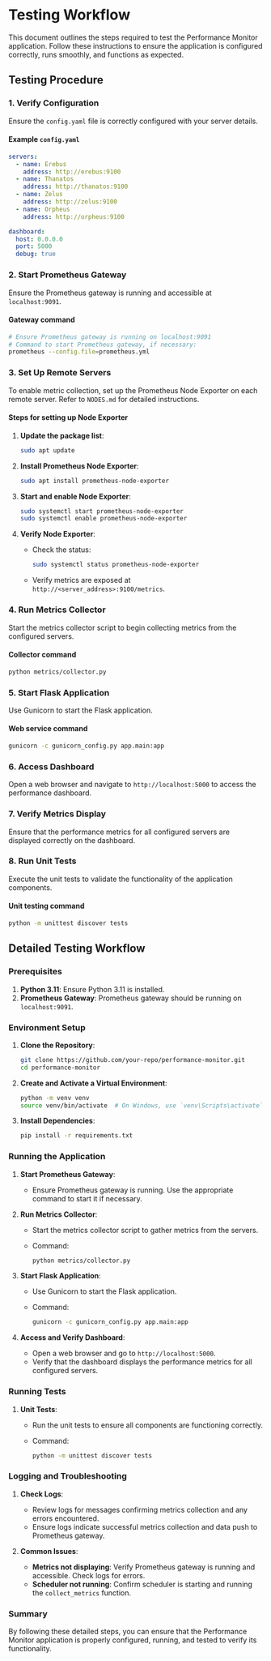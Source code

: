 # Testing Workflow

This document outlines the steps required to test the Performance Monitor application. Follow these instructions to ensure the application is configured correctly, runs smoothly, and functions as expected.

## Testing Procedure

### 1. Verify Configuration

Ensure the `config.yaml` file is correctly configured with your server details.

#### Example `config.yaml`

```yaml
servers:
  - name: Erebus
    address: http://erebus:9100
  - name: Thanatos
    address: http://thanatos:9100
  - name: Zelus
    address: http://zelus:9100
  - name: Orpheus
    address: http://orpheus:9100

dashboard:
  host: 0.0.0.0
  port: 5000
  debug: true
```

### 2. Start Prometheus Gateway

Ensure the Prometheus gateway is running and accessible at `localhost:9091`.

#### Gateway command

```bash
# Ensure Prometheus gateway is running on localhost:9091
# Command to start Prometheus gateway, if necessary:
prometheus --config.file=prometheus.yml
```

### 3. Set Up Remote Servers

To enable metric collection, set up the Prometheus Node Exporter on each remote server. Refer to `NODES.md` for detailed instructions.

#### Steps for setting up Node Exporter

1. **Update the package list**:

    ```bash
    sudo apt update
    ```

2. **Install Prometheus Node Exporter**:

    ```bash
    sudo apt install prometheus-node-exporter
    ```

3. **Start and enable Node Exporter**:

    ```bash
    sudo systemctl start prometheus-node-exporter
    sudo systemctl enable prometheus-node-exporter
    ```

4. **Verify Node Exporter**:
    - Check the status:

        ```bash
        sudo systemctl status prometheus-node-exporter
        ```

    - Verify metrics are exposed at `http://<server_address>:9100/metrics`.

### 4. Run Metrics Collector

Start the metrics collector script to begin collecting metrics from the configured servers.

#### Collector command

```bash
python metrics/collector.py
```

### 5. Start Flask Application

Use Gunicorn to start the Flask application.

#### Web service command

```bash
gunicorn -c gunicorn_config.py app.main:app
```

### 6. Access Dashboard

Open a web browser and navigate to `http://localhost:5000` to access the performance dashboard.

### 7. Verify Metrics Display

Ensure that the performance metrics for all configured servers are displayed correctly on the dashboard.

### 8. Run Unit Tests

Execute the unit tests to validate the functionality of the application components.

#### Unit testing command

```bash
python -m unittest discover tests
```

## Detailed Testing Workflow

### Prerequisites

1. **Python 3.11**: Ensure Python 3.11 is installed.
2. **Prometheus Gateway**: Prometheus gateway should be running on `localhost:9091`.

### Environment Setup

1. **Clone the Repository**:

   ```bash
   git clone https://github.com/your-repo/performance-monitor.git
   cd performance-monitor
   ```

2. **Create and Activate a Virtual Environment**:

   ```bash
   python -m venv venv
   source venv/bin/activate  # On Windows, use `venv\Scripts\activate`
   ```

3. **Install Dependencies**:

   ```bash
   pip install -r requirements.txt
   ```

### Running the Application

1. **Start Prometheus Gateway**:

   - Ensure Prometheus gateway is running. Use the appropriate command to start it if necessary.

2. **Run Metrics Collector**:

   - Start the metrics collector script to gather metrics from the servers.
   - Command:

     ```bash
     python metrics/collector.py
     ```

3. **Start Flask Application**:

   - Use Gunicorn to start the Flask application.
   - Command:

     ```bash
     gunicorn -c gunicorn_config.py app.main:app
     ```

4. **Access and Verify Dashboard**:
   - Open a web browser and go to `http://localhost:5000`.
   - Verify that the dashboard displays the performance metrics for all configured servers.

### Running Tests

1. **Unit Tests**:
   - Run the unit tests to ensure all components are functioning correctly.
   - Command:

     ```bash
     python -m unittest discover tests
     ```

### Logging and Troubleshooting

1. **Check Logs**:

   - Review logs for messages confirming metrics collection and any errors encountered.
   - Ensure logs indicate successful metrics collection and data push to Prometheus gateway.

2. **Common Issues**:
   - **Metrics not displaying**: Verify Prometheus gateway is running and accessible. Check logs for errors.
   - **Scheduler not running**: Confirm scheduler is starting and running the `collect_metrics` function.

### Summary

By following these detailed steps, you can ensure that the Performance Monitor application is properly configured, running, and tested to verify its functionality.
